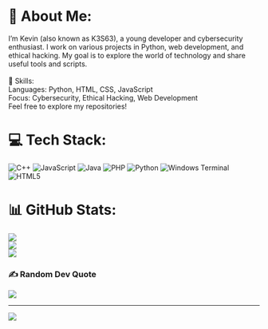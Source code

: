 # 💫 About Me:
I’m Kevin (also known as K3S63), a young developer and cybersecurity enthusiast. I work on various projects in Python, web development, and ethical hacking. My goal is to explore the world of technology and share useful tools and scripts.<br><br>🔧 Skills:<br>Languages: Python, HTML, CSS, JavaScript<br>Focus: Cybersecurity, Ethical Hacking, Web Development<br>Feel free to explore my repositories!


# 💻 Tech Stack:
![C++](https://img.shields.io/badge/c++-%2300599C.svg?style=for-the-badge&logo=c%2B%2B&logoColor=white) ![JavaScript](https://img.shields.io/badge/javascript-%23323330.svg?style=for-the-badge&logo=javascript&logoColor=%23F7DF1E) ![Java](https://img.shields.io/badge/java-%23ED8B00.svg?style=for-the-badge&logo=openjdk&logoColor=white) ![PHP](https://img.shields.io/badge/php-%23777BB4.svg?style=for-the-badge&logo=php&logoColor=white) ![Python](https://img.shields.io/badge/python-3670A0?style=for-the-badge&logo=python&logoColor=ffdd54) ![Windows Terminal](https://img.shields.io/badge/Windows%20Terminal-%234D4D4D.svg?style=for-the-badge&logo=windows-terminal&logoColor=white) ![HTML5](https://img.shields.io/badge/html5-%23E34F26.svg?style=for-the-badge&logo=html5&logoColor=white)
# 📊 GitHub Stats:
![](https://github-readme-stats.vercel.app/api?username=K3S63&theme=dark&hide_border=false&include_all_commits=false&count_private=false)<br/>
![](https://github-readme-streak-stats.herokuapp.com/?user=K3S63&theme=dark&hide_border=false)<br/>
![](https://github-readme-stats.vercel.app/api/top-langs/?username=K3S63&theme=dark&hide_border=false&include_all_commits=false&count_private=false&layout=compact)

### ✍️ Random Dev Quote
![](https://quotes-github-readme.vercel.app/api?type=horizontal&theme=radical)

---
[![](https://visitcount.itsvg.in/api?id=K3S63&icon=0&color=0)](https://visitcount.itsvg.in)

